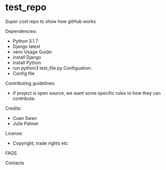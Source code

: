 # test_repo
Super cool repo to show how gitHub works

Dependencies:
 - Python 3.1.7
 - Django latest
 - venv
Usage Guide:
- install Django
- install Python
- run python3 test_file.py
Configuation:
- Config.file

Contributing guidelines:
- If project is open source, we want some specific rules to how they can contribute.
  
Credits:
- Cuan Swan
- Julie Palmer

License:
- Copyright, trade rights etc

FAQS

Contacts 

